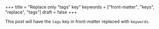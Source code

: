 +++
title = "Replace only \"tags\" key"
keywords = ["front-matter", "keys", "replace", "tags"]
draft = false
+++

This post will have the `tags` key in front-matter replaced with
`keywords`.
